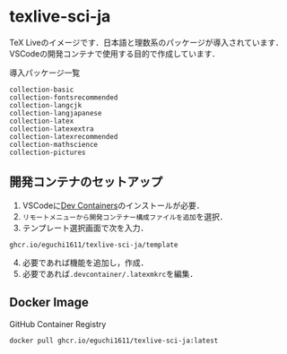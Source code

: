 # texlive-sci-ja

TeX Liveのイメージです．日本語と理数系のパッケージが導入されています．VSCodeの開発コンテナで使用する目的で作成しています．

導入パッケージ一覧

```
collection-basic
collection-fontsrecommended
collection-langcjk
collection-langjapanese
collection-latex
collection-latexextra
collection-latexrecommended
collection-mathscience
collection-pictures
```

## 開発コンテナのセットアップ

1. VSCodeに[Dev Containers](https://marketplace.visualstudio.com/items?itemName=ms-vscode-remote.remote-containers)のインストールが必要．
2. `リモートメニューから開発コンテナー構成ファイルを追加`を選択．
3. テンプレート選択画面で次を入力．

```
ghcr.io/eguchi1611/texlive-sci-ja/template
```

4. 必要であれば機能を追加し，作成．
5. 必要であれば`.devcontainer/.latexmkrc`を編集．

## Docker Image

GitHub Container Registry

```
docker pull ghcr.io/eguchi1611/texlive-sci-ja:latest
```
